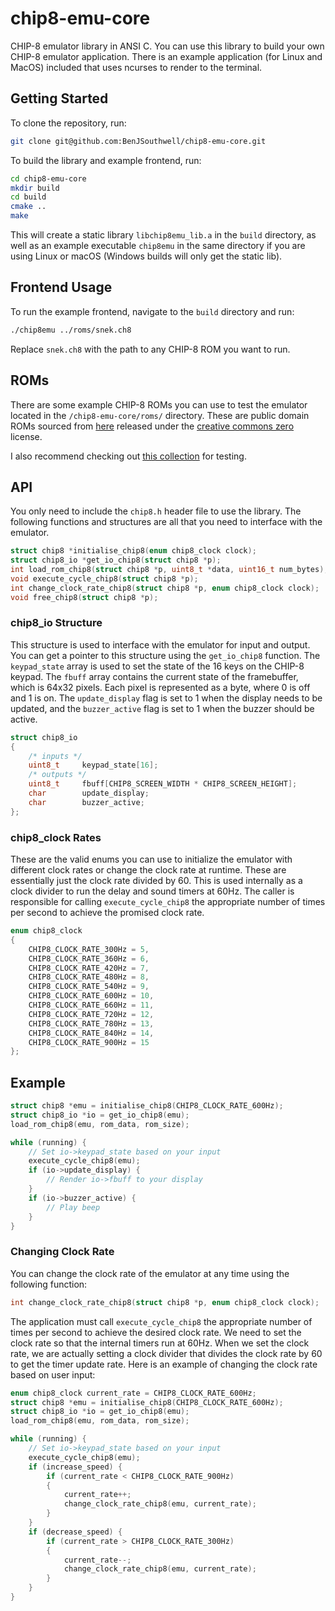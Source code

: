 # chip8-emu-core

CHIP-8 emulator library in ANSI C. You can use this library to build your own CHIP-8 emulator application. There is an example application (for Linux and MacOS) included that uses ncurses to render to the terminal.

## Getting Started
To clone the repository, run:

```bash
git clone git@github.com:BenJSouthwell/chip8-emu-core.git
```
To build the library and example frontend, run:

```bash
cd chip8-emu-core
mkdir build
cd build
cmake ..
make
```
This will create a static library `libchip8emu_lib.a` in the `build` directory, as well as an example executable `chip8emu` in the same directory if you are using Linux or macOS (Windows builds will only get the static lib).

## Frontend Usage
To run the example frontend, navigate to the `build` directory and run:

```bash
./chip8emu ../roms/snek.ch8
```
Replace `snek.ch8` with the path to any CHIP-8 ROM you want to run.

## ROMs
There are some example CHIP-8 ROMs you can use to test the emulator located in the `/chip8-emu-core/roms/` directory. These are public domain ROMs sourced from [here](https://johnearnest.github.io/chip8Archive/?sort=platform#chip8) released under the [creative commons zero](https://creativecommons.org/public-domain/cc0/) license.

I also recommend checking out [this collection](https://github.com/Timendus/chip8-test-suite) for testing.

## API
You only need to include the `chip8.h` header file to use the library. The following functions and structures are all that you need to interface with the emulator.

```c
struct chip8 *initialise_chip8(enum chip8_clock clock);
struct chip8_io *get_io_chip8(struct chip8 *p);
int load_rom_chip8(struct chip8 *p, uint8_t *data, uint16_t num_bytes);
void execute_cycle_chip8(struct chip8 *p);
int change_clock_rate_chip8(struct chip8 *p, enum chip8_clock clock);
void free_chip8(struct chip8 *p);
```
### chip8_io Structure
This structure is used to interface with the emulator for input and output. You can get a pointer to this structure using the `get_io_chip8` function. The `keypad_state` array is used to set the state of the 16 keys on the CHIP-8 keypad. The `fbuff` array contains the current state of the framebuffer, which is 64x32 pixels. Each pixel is represented as a byte, where 0 is off and 1 is on. The `update_display` flag is set to 1 when the display needs to be updated, and the `buzzer_active` flag is set to 1 when the buzzer should be active.
```c
struct chip8_io
{
    /* inputs */
    uint8_t     keypad_state[16];
    /* outputs */
    uint8_t     fbuff[CHIP8_SCREEN_WIDTH * CHIP8_SCREEN_HEIGHT];
    char        update_display;
    char        buzzer_active;            
};
```

### chip8_clock Rates
These are the valid enums you can use to initialize the emulator with different clock rates or change the clock rate at runtime. These are essentially just the clock rate divided by 60. This is used internally as a clock divider to run the delay and sound timers at 60Hz. The caller is responsible for calling `execute_cycle_chip8` the appropriate number of times per second to achieve the promised clock rate.
```c
enum chip8_clock
{
    CHIP8_CLOCK_RATE_300Hz = 5,
    CHIP8_CLOCK_RATE_360Hz = 6,
    CHIP8_CLOCK_RATE_420Hz = 7,
    CHIP8_CLOCK_RATE_480Hz = 8,
    CHIP8_CLOCK_RATE_540Hz = 9,
    CHIP8_CLOCK_RATE_600Hz = 10,
    CHIP8_CLOCK_RATE_660Hz = 11,
    CHIP8_CLOCK_RATE_720Hz = 12,
    CHIP8_CLOCK_RATE_780Hz = 13,
    CHIP8_CLOCK_RATE_840Hz = 14,
    CHIP8_CLOCK_RATE_900Hz = 15
};
```

## Example

```c
struct chip8 *emu = initialise_chip8(CHIP8_CLOCK_RATE_600Hz);
struct chip8_io *io = get_io_chip8(emu);
load_rom_chip8(emu, rom_data, rom_size);

while (running) {
    // Set io->keypad_state based on your input
    execute_cycle_chip8(emu);
    if (io->update_display) {
        // Render io->fbuff to your display
    }
    if (io->buzzer_active) {
        // Play beep
    }
}
```

### Changing Clock Rate
You can change the clock rate of the emulator at any time using the following function:
```c
int change_clock_rate_chip8(struct chip8 *p, enum chip8_clock clock);
```
The application must call `execute_cycle_chip8` the appropriate number of times per second to achieve the desired clock rate. We need to set the clock rate so that the internal timers run at 60Hz. When we set the clock rate, we are actually setting a clock divider that divides the clock rate by 60 to get the timer update rate. Here is an example of changing the clock rate based on user input:
```c
enum chip8_clock current_rate = CHIP8_CLOCK_RATE_600Hz;
struct chip8 *emu = initialise_chip8(CHIP8_CLOCK_RATE_600Hz);
struct chip8_io *io = get_io_chip8(emu);
load_rom_chip8(emu, rom_data, rom_size);

while (running) {
    // Set io->keypad_state based on your input
    execute_cycle_chip8(emu);
    if (increase_speed) {
        if (current_rate < CHIP8_CLOCK_RATE_900Hz)
        {
            current_rate++;
            change_clock_rate_chip8(emu, current_rate);
        }
    }
    if (decrease_speed) {
        if (current_rate > CHIP8_CLOCK_RATE_300Hz)
        {
            current_rate--;
            change_clock_rate_chip8(emu, current_rate);
        }
    }
}
```

